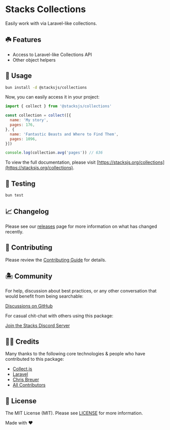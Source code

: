 # Stacks Collections

Easily work with via Laravel-like collections.

## ☘️ Features

- Access to Laravel-like Collections API
- Other object helpers

## 🤖 Usage

```bash
bun install -d @stacksjs/collections
```

Now, you can easily access it in your project:

```js
import { collect } from '@stacksjs/collections'

const collection = collect([{
  name: 'My story',
  pages: 176,
}, {
  name: 'Fantastic Beasts and Where to Find Them',
  pages: 1096,
}])

console.log(collection.avg('pages')) // 636
```

To view the full documentation, please visit [https://stacksjs.org/collections](https://stacksjs.org/collections).

## 🧪 Testing

```bash
bun test
```

## 📈 Changelog

Please see our [releases](https://github.com/stacksjs/stacks/releases) page for more information on what has changed recently.

## 🚜 Contributing

Please review the [Contributing Guide](https://github.com/stacksjs/contributing) for details.

## 🏝 Community

For help, discussion about best practices, or any other conversation that would benefit from being searchable:

[Discussions on GitHub](https://github.com/stacksjs/stacks/discussions)

For casual chit-chat with others using this package:

[Join the Stacks Discord Server](https://discord.gg/stacksjs)

## 🙏🏼 Credits

Many thanks to the following core technologies & people who have contributed to this package:

- [Collect.js](https://github.com/ecrmnn/collect.js)
- [Laravel](https://laravel.com/)
- [Chris Breuer](https://github.com/chrisbbreuer)
- [All Contributors](../../contributors)

## 📄 License

The MIT License (MIT). Please see [LICENSE](https://github.com/stacksjs/stacks/tree/main/LICENSE.md) for more information.

Made with ❤️

